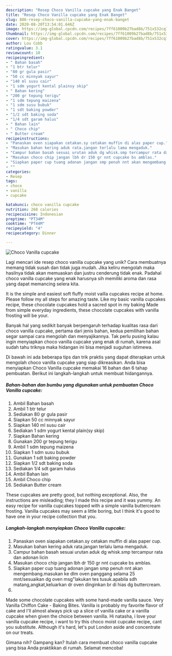 ```yaml
---
description: "Resep Choco Vanilla cupcake yang Enak Banget"
title: "Resep Choco Vanilla cupcake yang Enak Banget"
slug: 886-resep-choco-vanilla-cupcake-yang-enak-banget
date: 2020-08-20T13:54:01.646Z
image: https://img-global.cpcdn.com/recipes/7ff61009b27bad8b/751x532cq70/choco-vanilla-cupcake-foto-resep-utama.jpg
thumbnail: https://img-global.cpcdn.com/recipes/7ff61009b27bad8b/751x532cq70/choco-vanilla-cupcake-foto-resep-utama.jpg
cover: https://img-global.cpcdn.com/recipes/7ff61009b27bad8b/751x532cq70/choco-vanilla-cupcake-foto-resep-utama.jpg
author: Lou Cobb
ratingvalue: 3.1
reviewcount: 10
recipeingredient:
- " Bahan basah"
- "1 btr telur"
- "80 gr gula pasir"
- "50 cc minnyak sayur"
- "140 ml susu cair"
- "1 sdm yogurt kental plainsy skip"
- " Bahan kering"
- "200 gr tepung terigu"
- "1 sdm tepung maizena"
- "1 sdm susu bubuk"
- "1 sdt baking powder"
- "1/2 sdt baking soda"
- "1/4 sdt garam halus"
- " Bahan lain"
- " Choco chip"
- " Butter cream"
recipeinstructions:
- "Panaskan oven siapakan cetakan.sy cetakan muffin di alas paper cup."
- "Masukan bahan kering aduk rata.jangan terlalu lama mengaduk."
- "Campur bahan basah sesuai urutan aduk dg whisk.smp tercampur rata dan adonan licin"
- "Masukan choco chip jangan lbh dr 150 gr nnt cupcake bs amblas."
- "Siapkan paper cup tuang adonan jangan smp penuh nnt akan mengembang.masukan ke dlm oven panggang selama 25 mnt/sesuaikan dg oven msg&#34;lakukan tes tusuk.apabila sdh matang,angkat,keluarkan dr oven dinginkan br di hias dg buttercream."
- ""
categories:
- Resep
tags:
- choco
- vanilla
- cupcake

katakunci: choco vanilla cupcake 
nutrition: 268 calories
recipecuisine: Indonesian
preptime: "PT34M"
cooktime: "PT44M"
recipeyield: "4"
recipecategory: Dinner

---
```



![Choco Vanilla cupcake](https://img-global.cpcdn.com/recipes/7ff61009b27bad8b/751x532cq70/choco-vanilla-cupcake-foto-resep-utama.jpg)

Lagi mencari ide resep choco vanilla cupcake yang unik? Cara membuatnya memang tidak susah dan tidak juga mudah. Jika keliru mengolah maka hasilnya tidak akan memuaskan dan justru cenderung tidak enak. Padahal choco vanilla cupcake yang enak harusnya sih memiliki aroma dan rasa yang dapat memancing selera kita.

It is the simple and easiest soft fluffy moist vailla cupcakes recipe at home. Please follow my all steps for amazing taste. Like my basic vanilla cupcakes recipe, these chocolate cupcakes hold a sacred spot in my baking Made from simple everyday ingredients, these chocolate cupcakes with vanilla frosting will be your.

Banyak hal yang sedikit banyak berpengaruh terhadap kualitas rasa dari choco vanilla cupcake, pertama dari jenis bahan, kedua pemilihan bahan segar sampai cara mengolah dan menyajikannya. Tak perlu pusing kalau ingin menyiapkan choco vanilla cupcake yang enak di rumah, karena asal sudah tahu triknya maka hidangan ini bisa menjadi suguhan istimewa.


Di bawah ini ada beberapa tips dan trik praktis yang dapat diterapkan untuk mengolah choco vanilla cupcake yang siap dikreasikan. Anda bisa menyiapkan Choco Vanilla cupcake memakai 16 bahan dan 6 tahap pembuatan. Berikut ini langkah-langkah untuk membuat hidangannya.

<!--inarticleads1-->

##### Bahan-bahan dan bumbu yang digunakan untuk pembuatan Choco Vanilla cupcake:

1. Ambil  Bahan basah
1. Ambil 1 btr telur
1. Sediakan 80 gr gula pasir
1. Siapkan 50 cc minnyak sayur
1. Siapkan 140 ml susu cair
1. Sediakan 1 sdm yogurt kental plain(sy skip)
1. Siapkan  Bahan kering
1. Gunakan 200 gr tepung terigu
1. Ambil 1 sdm tepung maizena
1. Siapkan 1 sdm susu bubuk
1. Gunakan 1 sdt baking powder
1. Siapkan 1/2 sdt baking soda
1. Sediakan 1/4 sdt garam halus
1. Ambil  Bahan lain
1. Ambil  Choco chip
1. Sediakan  Butter cream


These cupcakes are pretty good, but nothing exceptional. Also, the instructions are misleading; they I made this recipe and it was yummy. An easy recipe for vanilla cupcakes topped with a simple vanilla buttercream frosting. Vanilla cupcakes may seem a little boring, but I think it&#39;s good to have one in your recipe collection that you. 

<!--inarticleads2-->

##### Langkah-langkah menyiapkan Choco Vanilla cupcake:

1. Panaskan oven siapakan cetakan.sy cetakan muffin di alas paper cup.
1. Masukan bahan kering aduk rata.jangan terlalu lama mengaduk.
1. Campur bahan basah sesuai urutan aduk dg whisk.smp tercampur rata dan adonan licin
1. Masukan choco chip jangan lbh dr 150 gr nnt cupcake bs amblas.
1. Siapkan paper cup tuang adonan jangan smp penuh nnt akan mengembang.masukan ke dlm oven panggang selama 25 mnt/sesuaikan dg oven msg&#34;lakukan tes tusuk.apabila sdh matang,angkat,keluarkan dr oven dinginkan br di hias dg buttercream.
1. 


Made some chocolate cupcakes with some hand-made vanilla sauce. Very Vanilla Chiffon Cake - Baking Bites. Vanilla is probably my favorite flavor of cake and I&#39;ll almost always pick up a slice of vanilla cake or a vanilla cupcake when given the choice between vanilla. Hi natasha, i love your vanilla cupcake recipe, i want to try this choco moist cupcake recipe, cant you substitute. Although it&#39;s hard, let&#39;s put London aside and concentrate on our treats. 

Gimana nih? Gampang kan? Itulah cara membuat choco vanilla cupcake yang bisa Anda praktikkan di rumah. Selamat mencoba!
